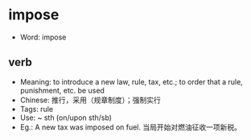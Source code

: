 # impose

- Word: impose

## verb

- Meaning: to introduce a new law, rule, tax, etc.; to order that a rule, punishment, etc. be used
- Chinese: 推行，采用（规章制度）；强制实行
- Tags: rule
- Use: ~ sth (on/upon sth/sb)
- Eg.: A new tax was imposed on fuel. 当局开始对燃油征收一项新税。

